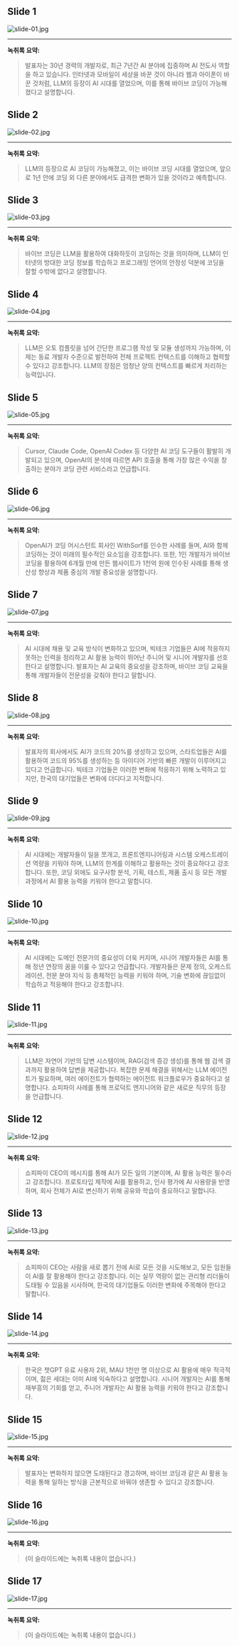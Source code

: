 ## Slide 1
![slide-01.jpg](images/slide-01.jpg)

---

**녹취록 요약:**
> 발표자는 30년 경력의 개발자로, 최근 7년간 AI 분야에 집중하며 AI 전도사 역할을 하고 있습니다. 인터넷과 모바일이 세상을 바꾼 것이 아니라 웹과 아이폰이 바꾼 것처럼, LLM의 등장이 AI 시대를 열었으며, 이를 통해 바이브 코딩이 가능해졌다고 설명합니다.

## Slide 2
![slide-02.jpg](images/slide-02.jpg)

---

**녹취록 요약:**
> LLM의 등장으로 AI 코딩이 가능해졌고, 이는 바이브 코딩 시대를 열었으며, 앞으로 1년 안에 코딩 외 다른 분야에서도 급격한 변화가 있을 것이라고 예측합니다.

## Slide 3
![slide-03.jpg](images/slide-03.jpg)

---

**녹취록 요약:**
> 바이브 코딩은 LLM을 활용하여 대화하듯이 코딩하는 것을 의미하며, LLM이 인터넷의 방대한 코딩 정보를 학습하고 프로그래밍 언어의 안정성 덕분에 코딩을 잘할 수밖에 없다고 설명합니다.

## Slide 4
![slide-04.jpg](images/slide-04.jpg)

---

**녹취록 요약:**
> LLM은 오토 컴플릿을 넘어 간단한 프로그램 작성 및 모듈 생성까지 가능하며, 이제는 동료 개발자 수준으로 발전하여 전체 프로젝트 컨텍스트를 이해하고 협력할 수 있다고 강조합니다. LLM의 장점은 엄청난 양의 컨텍스트를 빠르게 처리하는 능력입니다.

## Slide 5
![slide-05.jpg](images/slide-05.jpg)

---

**녹취록 요약:**
> Cursor, Claude Code, OpenAI Codex 등 다양한 AI 코딩 도구들이 활발히 개발되고 있으며, OpenAI의 분석에 따르면 API 호출을 통해 가장 많은 수익을 창출하는 분야가 코딩 관련 서비스라고 언급합니다.

## Slide 6
![slide-06.jpg](images/slide-06.jpg)

---

**녹취록 요약:**
> OpenAI가 코딩 어시스턴트 회사인 WithSorf를 인수한 사례를 들며, AI와 함께 코딩하는 것이 미래의 필수적인 요소임을 강조합니다. 또한, 1인 개발자가 바이브 코딩을 활용하여 6개월 만에 만든 웹사이트가 1천억 원에 인수된 사례를 통해 생산성 향상과 제품 중심의 개발 중요성을 설명합니다.

## Slide 7
![slide-07.jpg](images/slide-07.jpg)

---

**녹취록 요약:**
> AI 시대에 채용 및 교육 방식이 변화하고 있으며, 빅테크 기업들은 AI에 적응하지 못하는 인력을 정리하고 AI 활용 능력이 뛰어난 주니어 및 시니어 개발자를 선호한다고 설명합니다. 발표자는 AI 교육의 중요성을 강조하며, 바이브 코딩 교육을 통해 개발자들이 전문성을 갖춰야 한다고 말합니다.

## Slide 8
![slide-08.jpg](images/slide-08.jpg)

---

**녹취록 요약:**
> 발표자의 회사에서도 AI가 코드의 20%를 생성하고 있으며, 스타트업들은 AI를 활용하여 코드의 95%를 생성하는 등 아이디어 기반의 빠른 개발이 이루어지고 있다고 언급합니다. 빅테크 기업들은 이러한 변화에 적응하기 위해 노력하고 있지만, 한국의 대기업들은 변화에 더디다고 지적합니다.

## Slide 9
![slide-09.jpg](images/slide-09.jpg)

---

**녹취록 요약:**
> AI 시대에는 개발자들이 일을 쪼개고, 프론트엔지니어링과 시스템 오케스트레이션 역량을 키워야 하며, LLM의 한계를 이해하고 활용하는 것이 중요하다고 강조합니다. 또한, 코딩 외에도 요구사항 분석, 기획, 테스트, 제품 출시 등 모든 개발 과정에서 AI 활용 능력을 키워야 한다고 말합니다.

## Slide 10
![slide-10.jpg](images/slide-10.jpg)

---

**녹취록 요약:**
> AI 시대에는 도메인 전문가의 중요성이 더욱 커지며, 시니어 개발자들은 AI를 통해 정년 연장의 꿈을 이룰 수 있다고 언급합니다. 개발자들은 문제 정의, 오케스트레이션, 전문 분야 지식 등 총체적인 능력을 키워야 하며, 기술 변화에 끊임없이 학습하고 적응해야 한다고 강조합니다.

## Slide 11
![slide-11.jpg](images/slide-11.jpg)

---

**녹취록 요약:**
> LLM은 자연어 기반의 답변 시스템이며, RAG(검색 증강 생성)를 통해 웹 검색 결과까지 활용하여 답변을 제공합니다. 복잡한 문제 해결을 위해서는 LLM 에이전트가 필요하며, 여러 에이전트가 협력하는 에이전트 워크플로우가 중요하다고 설명합니다. 쇼피파이 사례를 통해 프로덕트 엔지니어와 같은 새로운 직무의 등장을 언급합니다.

## Slide 12
![slide-12.jpg](images/slide-12.jpg)

---

**녹취록 요약:**
> 쇼피파이 CEO의 메시지를 통해 AI가 모든 일의 기본이며, AI 활용 능력은 필수라고 강조합니다. 프로토타입 제작에 AI를 활용하고, 인사 평가에 AI 사용량을 반영하며, 회사 전체가 AI로 변신하기 위해 공유와 학습이 중요하다고 말합니다.

## Slide 13
![slide-13.jpg](images/slide-13.jpg)

---

**녹취록 요약:**
> 쇼피파이 CEO는 사람을 새로 뽑기 전에 AI로 모든 것을 시도해보고, 모든 임원들이 AI를 잘 활용해야 한다고 강조합니다. 이는 실무 역량이 없는 관리형 리더들이 도태될 수 있음을 시사하며, 한국의 대기업들도 이러한 변화에 주목해야 한다고 말합니다.

## Slide 14
![slide-14.jpg](images/slide-14.jpg)

---

**녹취록 요약:**
> 한국은 챗GPT 유료 사용자 2위, MAU 1천만 명 이상으로 AI 활용에 매우 적극적이며, 젊은 세대는 이미 AI에 익숙하다고 설명합니다. 시니어 개발자는 AI를 통해 재부흥의 기회를 얻고, 주니어 개발자는 AI 활용 능력을 키워야 한다고 강조합니다.

## Slide 15
![slide-15.jpg](images/slide-15.jpg)

---

**녹취록 요약:**
> 발표자는 변화하지 않으면 도태된다고 경고하며, 바이브 코딩과 같은 AI 활용 능력을 통해 일하는 방식을 근본적으로 바꿔야 생존할 수 있다고 강조합니다.

## Slide 16
![slide-16.jpg](images/slide-16.jpg)

---

**녹취록 요약:**
> (이 슬라이드에는 녹취록 내용이 없습니다.)

## Slide 17
![slide-17.jpg](images/slide-17.jpg)

---

**녹취록 요약:**
> (이 슬라이드에는 녹취록 내용이 없습니다.)